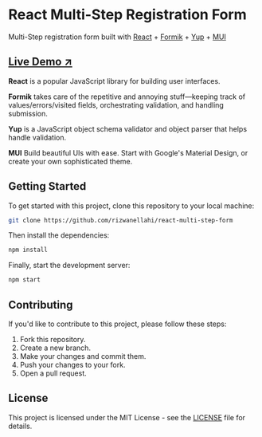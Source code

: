 # React Multi-Step Registration Form

Multi-Step registration form built with [React](https://react.dev/) + [Formik](https://formik.org/) + [Yup](https://github.com/jquense/yup) + [MUI](https://mui.com/)

## [Live Demo ↗️]()

**React** is a popular JavaScript library for building user interfaces.

**Formik** takes care of the repetitive and annoying stuff—keeping track of values/errors/visited fields, orchestrating validation, and handling submission.

**Yup** is a JavaScript object schema validator and object parser that helps handle validation.

**MUI** Build beautiful UIs with ease. Start with Google's Material Design, or create your own sophisticated theme.

## Getting Started

To get started with this project, clone this repository to your local machine:

```bash
git clone https://github.com/rizwanellahi/react-multi-step-form
```

Then install the dependencies:

```bash
npm install
```

Finally, start the development server:

```bash
npm start
```

## Contributing

If you'd like to contribute to this project, please follow these steps:

1. Fork this repository.
2. Create a new branch.
3. Make your changes and commit them.
4. Push your changes to your fork.
5. Open a pull request.

## License

This project is licensed under the MIT License - see the [LICENSE](LICENSE) file for details.
